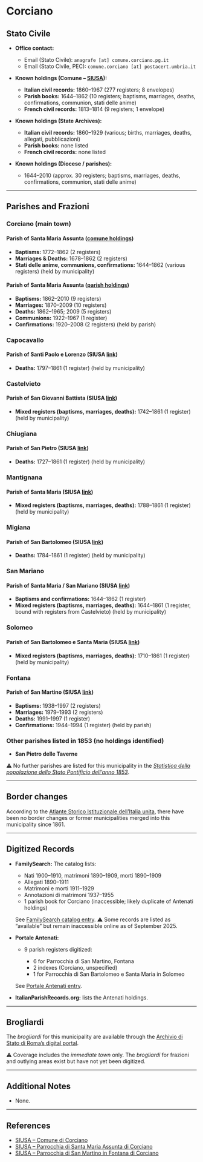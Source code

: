 # Corciano

## Stato Civile

* **Office contact:**

  * Email (Stato Civile): `anagrafe [at] comune.corciano.pg.it`
  * Email (Stato Civile, PEC): `comune.corciano [at] postacert.umbria.it`

* **Known holdings (Comune – [SIUSA](https://siusa-archivi.cultura.gov.it/cgi-bin/siusa/pagina.pl?TipoPag=comparc&Chiave=256172)):**

  * **Italian civil records:** 1860–1967 (277 registers; 8 envelopes)
  * **Parish books:** 1644–1862 (10 registers; baptisms, marriages, deaths, confirmations, communion, stati delle anime)
  * **French civil records:** 1813–1814 (9 registers; 1 envelope)

* **Known holdings (State Archives):**

  * **Italian civil records:** 1860–1929 (various; births, marriages, deaths, allegati, pubblicazioni)
  * **Parish books:** none listed
  * **French civil records:** none listed

* **Known holdings (Diocese / parishes):**

  * 1644–2010 (approx. 30 registers; baptisms, marriages, deaths, confirmations, communion, stati delle anime)

---

## Parishes and Frazioni

### Corciano (main town)

#### Parish of Santa Maria Assunta ([comune holdings](https://siusa-archivi.cultura.gov.it/cgi-bin/siusa/pagina.pl?TipoPag=comparc&Chiave=256172))

* **Baptisms:** 1772–1862 (2 registers)
* **Marriages & Deaths:** 1678–1862 (2 registers)
* **Stati delle anime, communions, confirmations:** 1644–1862 (various registers) (held by municipality)

#### Parish of Santa Maria Assunta ([parish holdings](https://siusa-archivi.cultura.gov.it/cgi-bin/siusa/pagina.pl?TipoPag=comparc&Chiave=336336))

* **Baptisms:** 1862–2010 (9 registers)
* **Marriages:** 1870–2009 (10 registers)
* **Deaths:** 1862–1965; 2009 (5 registers)
* **Communions:** 1922–1967 (1 register)
* **Confirmations:** 1920–2008 (2 registers) (held by parish)

### Capocavallo

#### Parish of Santi Paolo e Lorenzo (SIUSA [link](https://siusa-archivi.cultura.gov.it/cgi-bin/siusa/pagina.pl?TipoPag=comparc&Chiave=256172))

* **Deaths:** 1797–1861 (1 register) (held by municipality)

### Castelvieto

#### Parish of San Giovanni Battista (SIUSA [link](https://siusa-archivi.cultura.gov.it/cgi-bin/siusa/pagina.pl?TipoPag=comparc&Chiave=256172))

* **Mixed registers (baptisms, marriages, deaths):** 1742–1861 (1 register) (held by municipality)

### Chiugiana

#### Parish of San Pietro (SIUSA [link](https://siusa-archivi.cultura.gov.it/cgi-bin/siusa/pagina.pl?TipoPag=comparc&Chiave=256172))

* **Deaths:** 1727–1861 (1 register) (held by municipality)

### Mantignana

#### Parish of Santa Maria (SIUSA [link](https://siusa-archivi.cultura.gov.it/cgi-bin/siusa/pagina.pl?TipoPag=comparc&Chiave=256172))

* **Mixed registers (baptisms, marriages, deaths):** 1788–1861 (1 register) (held by municipality)

### Migiana

#### Parish of San Bartolomeo (SIUSA [link](https://siusa-archivi.cultura.gov.it/cgi-bin/siusa/pagina.pl?TipoPag=comparc&Chiave=256172))

* **Deaths:** 1784–1861 (1 register) (held by municipality)

### San Mariano

#### Parish of Santa Maria / San Mariano (SIUSA [link](https://siusa-archivi.cultura.gov.it/cgi-bin/siusa/pagina.pl?TipoPag=comparc&Chiave=256172))

* **Baptisms and confirmations:** 1644–1862 (1 register)
* **Mixed registers (baptisms, marriages, deaths):** 1644–1861 (1 register, bound with registers from Castelvieto) (held by municipality)

### Solomeo

#### Parish of San Bartolomeo e Santa Maria (SIUSA [link](https://siusa-archivi.cultura.gov.it/cgi-bin/siusa/pagina.pl?TipoPag=comparc&Chiave=256172))

* **Mixed registers (baptisms, marriages, deaths):** 1710–1861 (1 register) (held by municipality)

### Fontana

#### Parish of San Martino (SIUSA [link](https://siusa-archivi.cultura.gov.it/cgi-bin/siusa/pagina.pl?TipoPag=comparc&Chiave=337744))

* **Baptisms:** 1938–1997 (2 registers)
* **Marriages:** 1979–1993 (2 registers)
* **Deaths:** 1991–1997 (1 register)
* **Confirmations:** 1944–1994 (1 register) (held by parish)

### Other parishes listed in 1853 (no holdings identified)

* **San Pietro delle Taverne**

⚠️ No further parishes are listed for this municipality in the *[Statistica della popolazione dello Stato Pontificio dell’anno 1853](https://www.google.it/books/edition/Statistics_della_popolazione_dello_Stato/v6dCAQAAMAAJ)*.

---

## Border changes

According to the [Atlante Storico Istituzionale dell’Italia unita](http://dati.san.beniculturali.it/asi/local/), there have been no border changes or former municipalities merged into this municipality since 1861.

---

## Digitized Records

* **FamilySearch:** The catalog lists:

  * Nati 1900–1910, matrimoni 1890–1909, morti 1890–1909
  * Allegati 1890–1911
  * Matrimoni e morti 1911–1929
  * Annotazioni di matrimoni 1937–1955
  * 1 parish book for Corciano (inaccessible; likely duplicate of Antenati holdings)

  See [FamilySearch catalog entry](https://www.familysearch.org/en/search/catalog/834508).
  ⚠️ Some records are listed as “available” but remain inaccessible online as of September 2025.

* **Portale Antenati:**

  * 9 parish registers digitized:

    * 6 for Parrocchia di San Martino, Fontana
    * 2 indexes (Corciano, unspecified)
    * 1 for Parrocchia di San Bartolomeo e Santa Maria in Solomeo

  See [Portale Antenati entry](https://antenati.cultura.gov.it/search-registry/?localita=corciano).

* **ItalianParishRecords.org:** lists the Antenati holdings.

---

## Brogliardi

The *brogliardi* for this municipality are available through the [Archivio di Stato di Roma’s digital portal](https://imagoarchiviodistatoroma.cultura.gov.it/Gregoriano/s_brogliardi.php?Provincia=Perugia&Denominazione=Corciano).

⚠️ Coverage includes the *immediate town* only. The *brogliardi* for frazioni and outlying areas exist but have not yet been digitized.

---

## Additional Notes

* None.

---

## References

* [SIUSA – Comune di Corciano](https://siusa-archivi.cultura.gov.it/cgi-bin/siusa/pagina.pl?TipoPag=comparc&Chiave=256172)
* [SIUSA – Parrocchia di Santa Maria Assunta di Corciano](https://siusa-archivi.cultura.gov.it/cgi-bin/siusa/pagina.pl?TipoPag=comparc&Chiave=336336)
* [SIUSA – Parrocchia di San Martino in Fontana di Corciano](https://siusa-archivi.cultura.gov.it/cgi-bin/siusa/pagina.pl?TipoPag=comparc&Chiave=337744)

